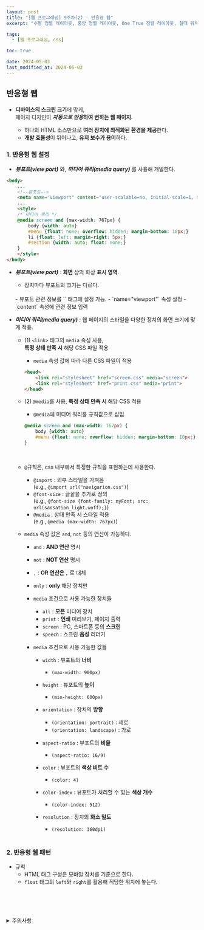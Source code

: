 ```yaml
---
layout: post
title: "[웹 프로그래밍] 9주차(2) - 반응형 웹"
excerpt: "수평 정렬 레이아웃, 중앙 정렬 레이아웃, One True 정렬 레이아웃, 절대 위치 요소 배치, 중앙 요소 배치"

tags:
  - [웹 프로그래밍, css]

toc: true

date: 2024-05-03
last_modified_at: 2024-05-03
---
```

## 반응형 웹
- **디바이스의 스크린 크기**에 맞게,  
페이지 디자인이 ***자동으로 반응*하여 변하는 웹 페이지**.  

  - 하나의 HTML 소스만으로 **여러 장치에 최적화된 환경을 제공**한다.  
  - **개발 효율성**이 뛰어나고, **유지 보수가 용이**하다.  

### 1. 반응형 웹 설정
- ***뷰포트(view port)*** 와, ***미디어 쿼리(media query)*** 를 사용해 개발한다.  

```html
<body>
    ...
    <!--뷰포트-->
    <meta name="viewport" content="user-scalable=no, initial-scale=1, maximum-scale=1">
    ...
    <style>
    /* 미디어 쿼리 */
    @media screen and {max-width: 767px} {
        body {width: auto}
        #menu {float: none; overflow: hidden; margin-bottom: 10px;}
        li {float: left; margin-right: 5px;}
        #section {width: auto; float: none;}
    }
    </style>
</body>
```

- ***뷰포트(view port)*** : **화면** 상의 화상 **표시 영역**.
  - 장치마다 뷰포트의 크기는 다르다.  
  <br>
  - 뷰포트 관련 정보를 `<meta>` 태그에 설정 가능.  
    - `name="viewport"` 속성 설정
    - `content` 속성에 관련 정보 입력  
    <br>

- ***미디어 쿼리(media query)*** : 웹 페이지의 스타일을 다양한 장치의 화면 크기에 맞게 적용.
  - (1) `<link>` 태그의 `media` 속성 사용,  
  **특정 상태 만족 시** 해당 CSS 파일 적용  

    - `media` 속성 값에 따라 다른 CSS 파일이 적용  

    ```html
    <head>
        <link rel="stylesheet" href="screen.css" media="screen">
        <link rel="stylesheet" href="print.css" media="print">
    </head>
    ```

  - (2) `@media`를 사용, **특정 상태 만족 시** 해당 CSS 적용
    
    - `@media`에 미디어 쿼리를 규칙값으로 삽입  

    ```css
    @media screen and (max-width: 767px) {
        body {width: auto}
        #menu {float: none; overflow: hidden; margin-bottom: 10px;}
    }
    ```

    <br>
  - `@`규칙은, css 내부에서 특정한 규칙을 표현하는데 사용한다.  
    - `@import` : 외부 스타일을 가져옴  
    (e.g., `@import url("navigarion.css")`)
    - `@font-size` : 글꼴을 추가로 정의  
    (e.g., `@font-size {font-family: myFont; src: url(sansation_light.woff);}`)
    - `@media` : 상태 만족 시 스타일 적용  
    (e.g., `@media (max-width: 767px)`) 

  - `media` 속성 값은 `and`, `not` 등의 연산이 가능하다.  
      - `and` : **AND 연산** 명시
      - `not` : **NOT 연산** 명시
      - `,` : **OR 연산은 `,`** 로 대체
      - `only` : **only** 해당 장치만

    - `media` 조건으로 사용 가능한 장치들  
      - `all` : **모든** 미디어 장치
      - `print` : **인쇄** 미리보기, 페이지 출력
      - `screen` : PC, 스마트폰 등의 **스크린**
      - `speech` : 스크린 **음성** 리더기

    - `media` 조건으로 사용 가능한 값들  
      - `width` : 뷰포트의 **너비**
        - `(max-width: 900px)`
      - `height` : 뷰포트의 **높이**
        - `(min-height: 600px)`
      - `orientation` : 장치의 **방향**
        - `(orientation: portrait)` : 세로
        - `(orientation: landscape)` : 가로
      - `aspect-ratio` : 뷰포트의 **비율**  
        - `(aspect-ratio: 16/9)`
      - `color` : 뷰포트의 **색상 비트 수**  
        - `(color: 4)`
      - `color-index` : 뷰포트가 처리할 수 있는 **색상 개수**  
        - `(color-index: 512)`
      - `resolution` : 장치의 **화소 밀도**
        - `(resolution: 360dpi)`  

        <br>

### 2. 반응형 웹 패턴
- 규칙
  - HTML 태그 구성은 모바일 장치를 기준으로 한다.  
  - `float` 태그의 `left`와 `right`를 활용해 적당한 위치에 놓는다.  

<br>
<br>
<br>
<br>
<details>
<summary>주의사항</summary>
<div markdown="1">

이 포스팅은 강원대학교 김아욱 교수님의 웹 프로그래밍 수업을 들으며 내용을 정리 한 것입니다.  
수업 내용에 대한 저작권은 교수님께 있으니,  
다른 곳으로의 무분별한 내용 복사를 자제해 주세요.

</div>
</details> 